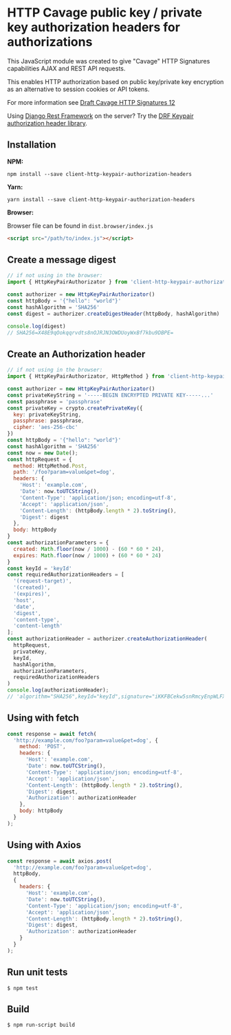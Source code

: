 # HTTP Cavage public key / private key authorization headers for authorizations

This JavaScript module was created to give "Cavage" HTTP Signatures capabilities AJAX and REST API requests.

This enables HTTP authorization based on public key/private key encryption as an alternative to session cookies or API tokens.

For more information see [Draft Cavage HTTP Signatures 12](https://tools.ietf.org/html/draft-cavage-http-signatures-12)

Using [Django Rest Framework](https://www.django-rest-framework.org/) on the server? Try the [DRF Keypair authorization header library](https://pypi.org/project/drf-keypair-permissions/).

## Installation

**NPM:**

```
npm install --save client-http-keypair-authorization-headers
```

**Yarn:**

```
yarn install --save client-http-keypair-authorization-headers
```

**Browser:**

Browser file can be found in `dist.browser/index.js`

```html
<script src="/path/to/index.js"></script>
```


## Create a message digest

```js
// if not using in the browser:
import { HttpKeyPairAuthorizator } from 'client-http-keypair-authorization-headers'

const authorizer = new HttpKeyPairAuthorizator()
const httpBody = '{"hello": "world"}'
const hashAlgorithm = 'SHA256'
const digest = authorizer.createDigestHeader(httpBody, hashAlgorithm)

console.log(digest)
// SHA256=X48E9qOokqqrvdts8nOJRJN3OWDUoyWxBf7kbu9DBPE=
```

## Create an Authorization header

```js
// if not using in the browser:
import { HttpKeyPairAuthorizator, HttpMethod } from 'client-http-keypair-authorization-headers'

const authorizer = new HttpKeyPairAuthorizator()
const privateKeyString = '-----BEGIN ENCRYPTED PRIVATE KEY-----...'
const passphrase = 'passphrase'
const privateKey = crypto.createPrivateKey({
  key: privateKeyString,
  passphrase: passphrase,
  cipher: 'aes-256-cbc'
})
const httpBody = '{"hello": "world"}'
const hashAlgorithm = 'SHA256'
const now = new Date();
const httpRequest = {
  method: HttpMethod.Post,
  path: '/foo?param=value&pet=dog',
  headers: {
    'Host': 'example.com',
    'Date': now.toUTCString(),
    'Content-Type': 'application/json; encoding=utf-8',
    'Accept': 'application/json',
    'Content-Length': (httpBody.length * 2).toString(),
    'Digest': digest
  },
  body: httpBody
}
const authorizationParameters = {
  created: Math.floor(now / 1000) - (60 * 60 * 24),
  expires: Math.floor(now / 1000) + (60 * 60 * 24)
}
const keyId = 'keyId'
const requiredAuthorizationHeaders = [
  '(request-target)',
  '(created)',
  '(expires)',
  'host',
  'date',
  'digest',
  'content-type',
  'content-length'
];
const authorizationHeader = authorizer.createAuthorizationHeader(
  httpRequest,
  privateKey,
  keyId,
  hashAlgorithm,
  authorizationParameters,
  requiredAuthorizationHeaders
)
console.log(authorizationHeader);
// 'algorithm="SHA256",keyId="keyId",signature="iKKFBCekw5snRmcyEnpWLFXBXG8miig...",headers="(request-target) (created) (expires) host date digest content-type content-length"'
```

## Using with fetch

```js
const response = await fetch(
  'http://example.com/foo?param=value&pet=dog', {
    method: 'POST',
    headers: {
      'Host': 'example.com',
      'Date': now.toUTCString(),
      'Content-Type': 'application/json; encoding=utf-8',
      'Accept': 'application/json',
      'Content-Length': (httpBody.length * 2).toString(),
      'Digest': digest,
      'Authorization': authorizationHeader
    },
    body: httpBody
  }
);
```

## Using with Axios

```js
const response = await axios.post(
  'http://example.com/foo?param=value&pet=dog',
  httpBody,
  {
    headers: {
      'Host': 'example.com',
      'Date': now.toUTCString(),
      'Content-Type': 'application/json; encoding=utf-8',
      'Accept': 'application/json',
      'Content-Length': (httpBody.length * 2).toString(),
      'Digest': digest,
      'Authorization': authorizationHeader
    }
  }
);
```


## Run unit tests

```
$ npm test
```

## Build

```
$ npm run-script build
```
